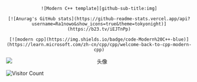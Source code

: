 <div id="title" align="center">

    ![Modern C++ template][github-sub-title:img]

    [![Anurag's GitHub stats](https://github-readme-stats.vercel.app/api?username=Ra1nowo&show_icons=true&theme=tokyonight)](https://b23.tv/iEJTnPp)

    [![modern cpp](https://img.shields.io/badge/code-Modern%20C++-blue)](https://learn.microsoft.com/zh-cn/cpp/cpp/welcome-back-to-cpp-modern-cpp)

</div>

<div style="text-align: center;">
    <img src="https://img.picui.cn/free/2024/09/28/66f800e462147.png" alt="头像" style="display: block; margin: 0 auto;">
</div>

![Visitor Count](https://profile-counter.glitch.me/Ra1nowo/count.svg)
